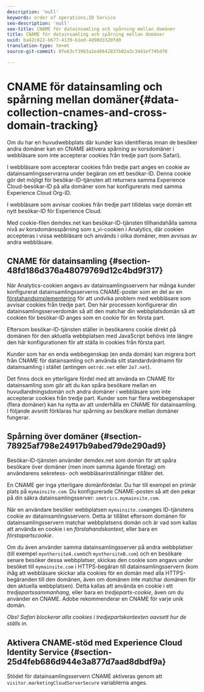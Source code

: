 ```yaml
---
description: 'null'
keywords: order of operations;ID Service
seo-description: 'null'
seo-title: CNAME för datainsamling och spårning mellan domäner
title: CNAME för datainsamling och spårning mellan domäner
uuid: ba42c822-b677-4139-b1ed-4d98d3320fd0
translation-type: tm+mt
source-git-commit: 9fe63cf3983a2ed6642837b02a3c3441ef745d70

---
```



# CNAME för datainsamling och spårning mellan domäner{#data-collection-cnames-and-cross-domain-tracking}

Om du har en huvudwebbplats där kunder kan identifieras innan de besöker andra domäner kan en CNAME aktivera spårning av korsdomäner i webbläsare som inte accepterar cookies från tredje part (som Safari).

I webbläsare som accepterar cookies från tredje part anges en cookie av datainsamlingsservrarna under begäran om ett besökar-ID. Denna cookie gör det möjligt för besökar-ID-tjänsten att returnera samma Experience Cloud-besökar-ID på alla domäner som har konfigurerats med samma Experience Cloud Org-ID.

I webbläsare som avvisar cookies från tredje part tilldelas varje domän ett nytt besökar-ID för Experience Cloud.

Med cookie-filen demdex.net kan besökar-ID-tjänsten tillhandahålla samma nivå av korsdomänsspårning som s_vi-cookien i Analytics, där cookien accepteras i vissa webbläsare och används i olika domäner, men avvisas av andra webbläsare.

## CNAME för datainsamling {#section-48fd186d376a48079769d12c4bd9f317}

När Analytics-cookien angavs av datainsamlingsservern har många kunder konfigurerat datainsamlingsserverns CNAME-poster som en del av en [förstahandsimplementering](https://docs.adobe.com/content/help/en/core-services/interface/ec-cookies/cookies-first-party.html) för att undvika problem med webbläsare som avvisar cookies från tredje part. Den här processen konfigurerar din datainsamlingsserverdomän så att den matchar din webbplatsdomän så att cookien för besökar-ID anges som en cookie för en första part.

Eftersom besökar-ID-tjänsten ställer in besökarens cookie direkt på domänen för den aktuella webbplatsen med JavaScript behövs inte längre den här konfigurationen för att ställa in cookies från första part.

Kunder som har en enda webbegenskap (en enda domän) kan migrera bort från CNAME för datainsamling och använda sitt standardvärdnamn för datainsamling i stället (antingen `omtrdc.net` eller `2o7.net`).

Det finns dock en ytterligare fördel med att använda en CNAME för datainsamling som gör att du kan spåra besökare mellan en huvudlandningsdomän och andra domäner i webbläsare som inte accepterar cookies från tredje part. Kunder som har flera webbegenskaper (flera domäner) kan ha nytta av att underhålla en CNAME för datainsamling. I följande avsnitt förklaras hur spårning av besökare mellan domäner fungerar.

## Spårning över domäner {#section-78925af798e24917b9abed79de290ad9}

Besökar-ID-tjänsten använder demdex.net som domän för att spåra besökare över domäner (men inom samma ägande företag) om användarens sekretess- och webbläsarinställningar tillåter det.

En CNAME ger inga ytterligare domänfördelar. Du har till exempel en primär plats på `mymainsite.com`. Du konfigurerade CNAME-posten så att den pekar på din säkra datainsamlingsserver: `smetrics.mymainsite.com`.

När en användare besöker webbplatsen `mymainsite.com`anges ID-tjänstens cookie av datainsamlingsservern. Detta är tillåtet eftersom domänen för datainsamlingsservern matchar webbplatsens domän och är vad som kallas att använda en cookie i en *förstahandskontext*, eller bara en *förstapartscookie*.

Om du även använder samma datainsamlingsserver på andra webbplatser (till exempel `myothersiteA.com`och `myothersiteB.com`) och en besökare senare besöker dessa webbplatser, skickas den cookie som angavs under besöket till `mymainsite.com` i HTTPS-begäran till datainsamlingsservern (kom ihåg att webbläsare skickar alla cookies för en domän med alla HTTPS-begäranden till den domänen, även om domänen inte matchar domänen för den aktuella webbplatsen). Detta kallas att använda en cookie i ett *tredjepartssammanhang*, eller bara en *tredjeparts-cookie*, även om du använder en CNAME. Adobe rekommenderar en CNAME för varje unik domän.

*Obs! Safari blockerar alla cookies i tredjepartskontexten oavsett hur de ställs in.*

## Aktivera CNAME-stöd med Experience Cloud Identity Service {#section-25d4feb686d944e3a877d7aad8dbdf9a}

Stödet för datainsamlingsservern CNAME aktiveras genom att `visitor.marketingCloudServerSecure` variablerna anges.

